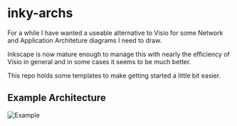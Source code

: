# inky-archs

For a while I have wanted a useable alternative to Visio for some Network and Application Architeture diagrams I need to draw.

Inkscape is now mature enough to manage this with nearly the efficiency of Visio in general and in some cases it seems to be much better.

This repo holds some templates to make getting started a little bit easier.

## Example Architecture

![Example](/neerolyte/inky-archs/master/example_network_diagram.svg)
